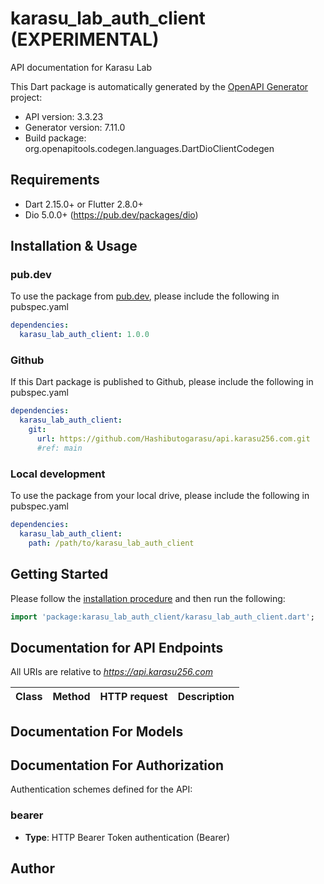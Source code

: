 # karasu_lab_auth_client (EXPERIMENTAL)
API documentation for Karasu Lab

This Dart package is automatically generated by the [OpenAPI Generator](https://openapi-generator.tech) project:

- API version: 3.3.23
- Generator version: 7.11.0
- Build package: org.openapitools.codegen.languages.DartDioClientCodegen

## Requirements

* Dart 2.15.0+ or Flutter 2.8.0+
* Dio 5.0.0+ (https://pub.dev/packages/dio)

## Installation & Usage

### pub.dev
To use the package from [pub.dev](https://pub.dev), please include the following in pubspec.yaml
```yaml
dependencies:
  karasu_lab_auth_client: 1.0.0
```

### Github
If this Dart package is published to Github, please include the following in pubspec.yaml
```yaml
dependencies:
  karasu_lab_auth_client:
    git:
      url: https://github.com/Hashibutogarasu/api.karasu256.com.git
      #ref: main
```

### Local development
To use the package from your local drive, please include the following in pubspec.yaml
```yaml
dependencies:
  karasu_lab_auth_client:
    path: /path/to/karasu_lab_auth_client
```

## Getting Started

Please follow the [installation procedure](#installation--usage) and then run the following:

```dart
import 'package:karasu_lab_auth_client/karasu_lab_auth_client.dart';

```

## Documentation for API Endpoints

All URIs are relative to *https://api.karasu256.com*

Class | Method | HTTP request | Description
------------ | ------------- | ------------- | -------------


## Documentation For Models



## Documentation For Authorization


Authentication schemes defined for the API:
### bearer

- **Type**: HTTP Bearer Token authentication (Bearer)


## Author


